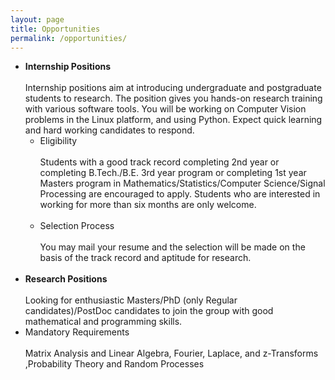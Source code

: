 ```yaml
---
layout: page
title: Opportunities
permalink: /opportunities/
---
```


* **Internship Positions**
  <br/><br/>
Internship positions aim at introducing undergraduate and postgraduate students to research. The position gives you hands-on research training with various software tools.  You will be working on Computer Vision problems in the Linux platform, and using Python. Expect quick learning and hard working candidates to respond.
  * Eligibility
  <br/><br/>
  Students with a good track record completing 2nd year or completing B.Tech./B.E. 3rd year program or completing 1st year  Masters program in Mathematics/Statistics/Computer Science/Signal Processing are encouraged to apply. Students who are interested in working for more than six months are only welcome.
  <br/><br/>
  * Selection Process
  <br/><br/>
   You may mail your resume and the selection will be made on the basis of the track record and aptitude for research.
   <br/><br/>
* **Research Positions**
  <br/><br/>
Looking for enthusiastic Masters/PhD (only Regular candidates)/PostDoc candidates to join the group with good mathematical and programming skills.
* Mandatory Requirements
  <br/><br/>
   Matrix Analysis and Linear Algebra, Fourier, Laplace, and z-Transforms ,Probability Theory and Random Processes 
   <br/><br/>
